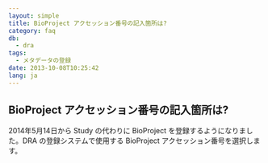 ```yaml
---
layout: simple
title: BioProject アクセッション番号の記入箇所は?
category: faq
db:
  - dra
tags: 
  - メタデータの登録
date: 2013-10-08T10:25:42
lang: ja
---
```


## BioProject アクセッション番号の記入箇所は?

<p>2014年5月14日から Study の代わりに BioProject を登録するようになりました。DRA の登録システムで使用する BioProject アクセッション番号を選択します。</p>